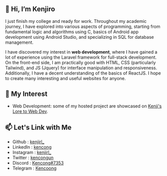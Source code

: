 ## 👋 Hi, I’m Kenjiro

I just finish my college and ready for work. Throughout my academic journey, I have explored into various aspects of programming, starting from fundamental logic and algorithms using C, basics of Android app development using Android Studio, and specializing in SQL for database management.

I have discovered my interest in **web development**, where I have gained a lot of experience using the Laravel framework for full-stack development. On the front-end side, I am practically good with HTML, CSS (particularly Tailwind), and JS (Jquery) for interface manipulation and responsiveness. Additionally, I have a decent understanding of the basics of ReactJS. I hope to create many interesting and useful websites for anyone.

## 👀 My Interest

- Web Development: some of my hosted project are showcased on [Kenji's Lore to Web Dev](https://kenjirl.github.io).

## 📫 Let's Link with Me

- Github : [kenjirl_](https://github.com/Kenjirl)
- LinkedIn : [kencong](https://www.linkedin.com/in/kencong/)
- Instagram : [kenjirl_](https://www.instagram.com/kenjirl_/)
- Twitter : [kencongun](https://twitter.com/kencongun)
- Discord : [Kencong#7353](https://www.discordapp.com/users/Kencong#7353)
- Telegram : [Kencoong](https://t.me/Kencoong)
